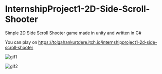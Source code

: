 # InternshipProject1-2D-Side-Scroll-Shooter
Simple 2D Side Scroll Shooter game made in unity and written in C#

You can play on https://tolgahankurtdere.itch.io/internshipproject1-2d-side-scroll-shooter


![gif1](https://user-images.githubusercontent.com/45331388/87698001-901e8900-c79b-11ea-8c7d-c00995d19985.GIF)

![gif2](https://user-images.githubusercontent.com/45331388/87698733-8f3a2700-c79c-11ea-9440-e38212490fee.GIF)
